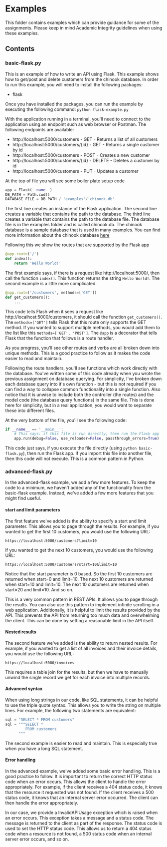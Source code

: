 # Examples

This folder contains examples which can provide guidance for some of the assignments.  Please keep in mind Academic Integrity guidelines when using these examples.

## Contents

### basic-flask.py
This is an example of how to write an API using Flask. This example shows how to get/post and delete customers from the chinook database.  In order to run this example, 
you will need to install the following packages:
* flask

Once you have installed the packages, you can run the example by executing the following command:
```python flask-example.py```

With the application running in a terminal, you'll need to connect to the application using an endpoint such as web browser or Postman.  The following endpoints are available:
* http://localhost:5000/customers - GET - Returns a list of all customers
* http://localhost:5000/customers/{id} - GET - Returns a single customer by id
* http://localhost:5000/customers - POST - Creates a new customer
* http://localhost:5000/customers/{id} - DELETE - Deletes a customer by id
* http://localhost:5000/customers - PUT - Updates a customer

At the top of file you will see some boiler plate setup code
```python
app = Flask(__name__)
DB_PATH = Path.cwd() 
DATABASE_FILE = DB_PATH / 'examples'/'chinook.db'
```
The first line creates an instance of the Flask application.  The second line creates a variable that contains the path to the database.  The third line creates a variable that contains the path to the database file.  The database file is in the examples folder and is called chinook.db.  The chinook database is a sample database that is used in many examples.  You can find more information about the chinook database [here](https://www.sqlitetutorial.net/sqlite-sample-database/)

Following this we show the routes that are supported by the Flask app
```python
@app.route('/')
def index():
    return 'Hello World!'
```

The first example says, if there is a request like http://localhost:5000/, then call the function `index()`.  This function returns the string `Hello World!`.  The second example is a little more complicated.

```python
@app.route('/customers', methods=['GET'])
def get_customers():
    ...
```
This code tells Flash when it sees a request like http://localhost:5000/customers, it should call the function `get_customers()`.  The `methods=['GET']` tells Flask that this route only supports the GET method.  If you wanted to support multiple methods, you would add them to the list like this `methods=['GET', 'POST']`.  The `@app` is a decorator that tells Flask that the function that follows is a route handler.

As you progress, you'll see other routes and verbs are all broken down into unique methods.  This is a good practice to follow as it makes the code easier to read and maintain.  

Following the route handlers, you'll see functions which work directly with the database.  You've written some of this code already when you wrote the previous assignment on database querying.  For simplicity, I've broken down each database query into it's own function - but this is not required if you can find a way to collapse common functionality into a single function.  Also notice that it is unwise to include both the controller (the routes) and the model code (the database query functions) in the same file.  This is done here for simplicity, but in a real application, you would want to separate these into different files.

At the very bottom of the file, you'll see the following code:
```python
if __name__ == '__main__':
    # This says: if this file is run directly, then run the Flask app
    app.run(debug=False, use_reloader=False, passthrough_errors=True)
```
This code just says, if you execute the file directly (using `python basic-flask.py`), then run the Flask app.  If you import this file into another file, then this code will not execute.  This is a common pattern in Python.

### advanced-flask.py

In the advanced-flask example, we add a few more features.  To keep the code to a minimum, we haven't added any of the functionality from the basic-flask example.  Instead, we've added a few more features that you might find useful.

#### start and limit parameters
The first feature we've added is the ability to specify a start and limit parameter.  This allows you to page through the results.  For example, if you wanted to get the first 10 customers, you would use the following URL:
```
https://localhost:5000/customers?limit=10
```
If you wanted to get the next 10 customers, you would use the following URL:
```
https://localhost:5000/customers?start=10&limit=10
```
Notice that the start parameter is 0 based.  So the first 10 customers are returned when start=0 and limit=10.  The next 10 customers are returned when start=10 and limit=10.  The next 10 customers are returned when start=20 and limit=10.  And so on.

This is a very common pattern in REST APIs.  It allows you to page through the results.  You can also use this pattern to implement infinite scrolling in a web application.  Additionally, it is helpful to limit the results provided by the API.  This prevents the API from returning too much data and overwhelming the client.  This can be done by setting a reasonable limit in the API itself.

#### Nested results
The second feature we've added is the ability to return nested results.  For example, if you wanted to get a list of all invoices and their invoice details, you would use the following URL:
```
https://localhost:5000/invoices
```
This requires a table join for the results, but then we have to manually unwind the single record we get for each invoice into multiple records.

#### Advanced syntax
When using long strings in our code, like SQL statements, it can be helpful to use the triple quote syntax.  This allows you to write the string on multiple lines.  For example, the following two statements are equivalent:
```python
sql = "SELECT * FROM customers"
sql = """SELECT * 
         FROM customers
      """
```
The second example is easier to read and maintain.  This is especially true when you have a long SQL statement.

#### Error handling
In the advanced example, we've added some basic error handling.  This is a good practice to follow.  It is important to return the correct HTTP status code when an error occurs.  This allows the client to handle the error appropriately.  For example, if the client receives a 404 status code, it knows that the resource it requested was not found.  If the client receives a 500 status code, it knows that an internal server error occurred.  The client can then handle the error appropriately.

In our case, we provide a InvalidAPIUsage exception which is raised when an error occurs.  This exception takes a message and a status code.  The message is returned to the client as part of the response.  The status code is used to set the HTTP status code.  This allows us to return a 404 status code when a resource is not found, a 500 status code when an internal server error occurs, and so on.